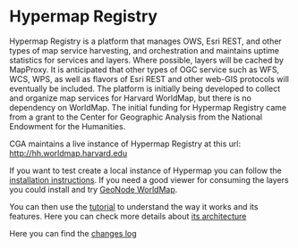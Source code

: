# Hypermap Registry

Hypermap Registry is a platform that manages OWS, Esri REST, and other types of map service harvesting, and orchestration and maintains uptime statistics for services and layers. Where possible, layers will be cached by MapProxy. It is anticipated that other types of OGC service such as WFS, WCS, WPS, as well as flavors of Esri REST and other web-GIS protocols will eventually be included. The platform is initially being developed to collect and organize map services for Harvard WorldMap, but there is no dependency on WorldMap. The initial funding for Hypermap Registry came from a grant to the Center for Geographic Analysis from the National Endowment for the Humanities.

CGA maintains a live instance of Hypermap Registry at this url: http://hh.worldmap.harvard.edu

If you want to test create a local instance of Hypermap you can follow the [installation instructions](installation.md). If you need a good viewer for consuming the layers you could install and try [GeoNode WorldMap](installation_wm.md).

You can then use the [tutorial](tutorial.md) to understand the way it works and its features. Here you can check more details about [its architecture](architecture.md)

Here you can find the [changes log](changelog.md)
